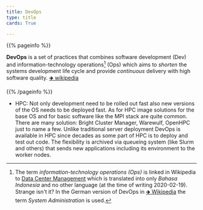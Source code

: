 ```yaml
---
title: DevOps
type: title
cards: True

---
```


{{% pageinfo %}}

__DevOps__ is a set of practices that combines software development (Dev) and
information-technology operations[^1] (Ops) which aims to _shorten_ the systems
development life cycle and provide _continuous_ delivery with high software
quality. [🡺 wikipedia](https://en.wikipedia.org/wiki/DevOps)

[^1]: The term _information-technology operations (Ops)_ is linked in Wikipedia
to [Data Center
Management](https://en.wikipedia.org/wiki/Data_center_management#Operations)
which is translated into only _Bahasa Indonesia_ and no other language (at the
time of writing 2020-02-19). Strange isn't it? In the German version of DevOps
in [🡺 Wikipedia](https://de.wikipedia.org/wiki/DevOps) the term _System
Administration_ is used.

{{% /pageinfo %}}

* HPC: Not only development need to be rolled out fast also new versions
  of the OS needs to be deployed fast. As for HPC image solutions for the base
  OS and for basic software like the MPI stack are quite common. There are many
  solution: Bright Cluster Manager, Warewulf, OpenHPC just to name a few.
  Unlike traditional server deployment DevOps is available in HPC since decades
  as some part of HPC is to deploy and test out code. The flexibility is
  archived via queueing system (like Slurm and others) that sends new
  applications including its environment to the worker nodes.


